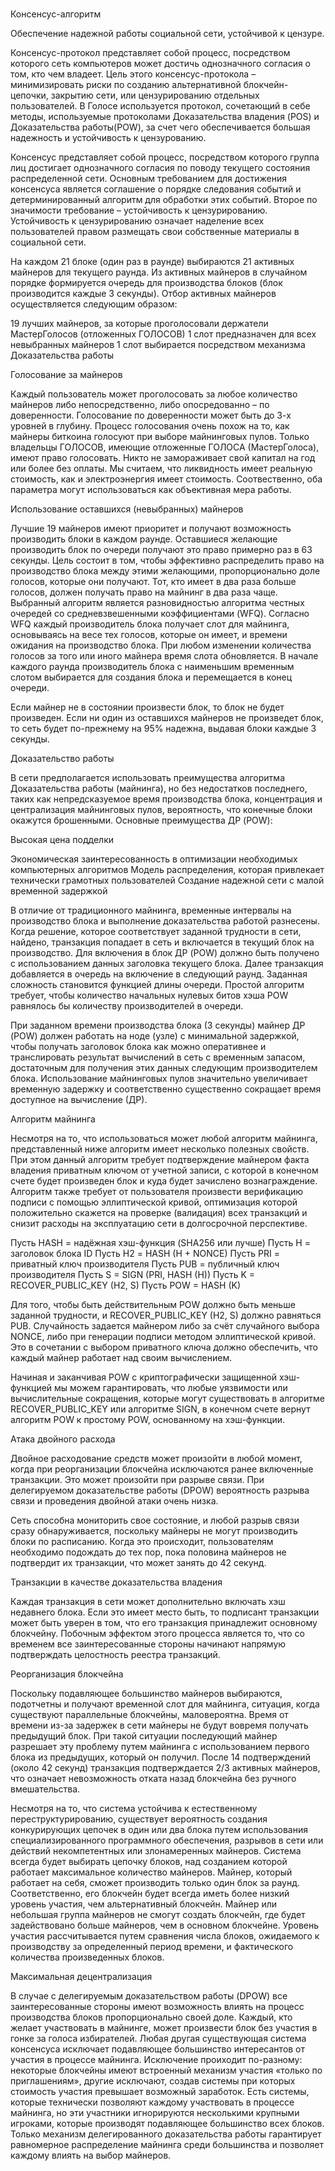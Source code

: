 #
Консенсус-алгоритм

Обеспечение надежной работы социальной сети, устойчивой к цензуре.

Консенсус-протокол представляет собой процесс, посредством которого сеть компьютеров может достичь однозначного согласия о том, кто чем владеет. Цель этого консенсус-протокола – минимизировать риски по созданию альтернативной блокчейн-цепочки, закрытию сети, или цензурированию отдельных пользователей. В Голосе используется протокол, сочетающий в себе методы, используемые протоколами Доказательства владения (POS) и Доказательства работы(POW), за счет чего обеспечивается большая надежность и устойчивость к цензурованию.

Консенсус представляет собой процесс, посредством которого группа лиц достигает однозначного согласия по поводу текущего состояния распределенной сети. Основным требованием для достижения консенсуса является соглашение о порядке следования событий и детерминированный алгоритм для обработки этих событий. Второе по значимости требование – устойчивость к цензурированию. Устойчивость к цензурированию означает наделение всех пользователей правом размещать свои собственные материалы в социальной сети.

На каждом 21 блоке (один раз в раунде) выбираются 21 активных майнеров для текущего раунда. Из активных майнеров в случайном порядке формируется очередь для производства блоков (блок производится каждые  3 секунды). Отбор активных майнеров осуществляется следующим образом:

19 лучших майнеров, за которые проголосовали держатели МастерГолосов (отложенных ГОЛОСОВ)
1 слот предназначен для всех невыбранных майнеров
1 слот выбирается посредством механизма Доказательства работы

Голосование за майнеров

Каждый пользователь может проголосовать за любое количество майнеров либо непосредственно, либо опосредованно – по доверенности. Голосование по доверенности может быть до 3-х уровней в глубину. Процесс голосования очень похож на то, как майнеры биткоина голосуют при выборе майнинговых пулов. Только владельцы ГОЛОСОВ, имеющие отложенные ГОЛОСА (МастерГолоса), имеют право голосовать. Никто не замораживает свой капитал на год или более без оплаты. Мы считаем, что ликвидность имеет реальную стоимость, как и электроэнергия имеет стоимость. Соотвественно, оба параметра могут использоваться как объективная мера работы.

Использование оставшихся (невыбранных) майнеров 

Лучшие 19 майнеров имеют приоритет и получают возможность производить блоки в каждом раунде. Оставшиеся желающие производить блок по очереди получают это право примерно раз в 63 секунды. Цель состоит в том, чтобы эффективно распределить право на производство блока между этими желающими, пропорционально доле голосов, которые они получают. Тот, кто имеет в два раза больше голосов, должен получать право на майнинг в два раза чаще. Выбранный алгоритм является разновидностью алгоритма честных очередей со средневзвешенными коэффициентами (WFQ). Согласно WFQ каждый производитель блока получает слот для майнинга, основываясь на весе тех голосов, которые он имеет, и времени ожидания на производство блока. При любом изменении количества голосов за того или иного майнера время слота обновляется. В начале каждого раунда производитель блока с наименьшим временным слотом выбирается для создания блока и перемещается в конец очереди.

Если майнер не в состоянии произвести блок, то блок не будет произведен. Если ни один из оставшихся майнеров не произведет блок, то сеть будет по-прежнему на 95% надежна, выдавая блоки каждые 3 секунды.

Доказательство работы

В сети предполагается использовать преимущества алгоритма Доказательства работы (майнинга), но без недостатков последнего, таких как непредсказуемое время производства  блока, концентрация и централизация майнинговых пулов, вероятность, что конечные блоки окажутся брошенными. 
Основные преимущества ДР (POW):

Высокая цена подделки 

Экономическая заинтересованность в оптимизации необходимых компьютерных алгоритмов
Модель распределения, которая привлекает технически грамотных пользователей
Создание надежной сети с малой временной задержкой

В отличие от традиционного майнинга, временные интервалы на производство блока и выполнение доказательства работой разнесены. Когда решение, которое соответствует заданной трудности в сети, найдено, транзакция попадает в сеть и включается в текущий блок на производство. Для включения в блок ДР (POW) должно быть получено с использованием данных заголовка текущего блока. Далее транзакция добавляется в очередь на включение в следующий раунд. Заданная сложность становится функцией длины очереди. Простой алгоритм требует, чтобы количество начальных нулевых битов хэша POW равнялось бы количеству производителей в очереди.

При заданном времени производства блока (3 секунды) майнер ДР (POW) должен работать на ноде (узле) с минимальной задержкой, чтобы получать заголовок блока как можно оперативнее и транслировать результат вычислений в сеть с временным запасом, достаточным для получения этих данных следующим производителем блока. Использование майнинговых пулов значительно увеличивает временную задержку и соответственно существенно сокращает время доступное на вычисление (ДР).


Алгоритм майнинга

Несмотря на то, что использоваться может любой алгоритм майнинга, представленный ниже алгоритм имеет несколько полезных свойств. При этом данный алгоритм требует подтверждение майнером факта владения приватным ключом от учетной записи, с которой в конечном счете будет произведен блок и куда будет зачислено вознаграждение. Алгоритм также требует от пользователя произвести верификацию подписи с помощью эллиптической кривой, оптимизация которой положительно скажется на проверке (валидация) всех транзакций и снизит расходы на эксплуатацию сети в долгосрочной перспективе.
 
Пусть HASH = надёжная хэш-функция (SHA256 или лучше)
Пусть H = заголовок блока ID
Пусть Н2 = HASH (H + NONCE)
Пусть PRI = приватный ключ производителя 
Пусть PUB = публичный ключ производителя 
Пусть S = SIGN (PRI, HASH (H))
Пусть K = RECOVER_PUBLIC_KEY (H2, S)
Пусть POW = HASH (K)



Для того, чтобы быть действительным POW должно быть меньше заданной трудности, и RECOVER_PUBLIC_KEY (H2, S) должно равняться PUB. Случайность задается майнером либо за счёт случайного выбора NONCE, либо при генерации подписи методом  эллиптической кривой. Это в сочетании с выбором приватного ключа  должно обеспечить, что каждый майнер работает над своим вычислением.

Начиная и заканчивая POW с криптографически защищенной хэш-функцией мы можем гарантировать, что любые уязвимости или вычислительные сокращения, которые могут существовать в алгоритме RECOVER_PUBLIC_KEY или алгоритме SIGN, в конечном счете вернут алгоритм POW к простому POW, основанному на хэш-функции.

Атака двойного расхода 

Двойное расходование средств может произойти в любой момент, когда при реорганизации блокчейна исключаются ранее включенные транзакции. Это может произойти при разрыве связи. При делегируемом доказательстве работы (DPOW) вероятность разрыва связи и проведения двойной атаки очень низка. 

Сеть способна мониторить свое состояние, и любой разрыв связи сразу обнаруживается, поскольку майнеры не могут производить блоки по расписанию. Когда это происходит, пользователям необходимо подождать до тех пор, пока половина майнеров не подтвердит их транзакции, что может занять до 42 секунд.

Транзакции в качестве доказательства владения

Каждая транзакция в сети может дополнительно включать хэш недавнего блока. Если это имеет место быть, то подписант транзакции может быть уверен в том, что его транзакция принадлежит основному блокчейну. Побочным эффектом этого процесса является то, что со временем все заинтересованные стороны начинают напрямую подтверждать целостность реестра транзакций.

Реорганизация блокчейна

Поскольку подавляющее большинство майнеров выбираются, подотчетны и получают временной слот для майнинга, ситуация, когда существуют параллельные блокчейны, маловероятна. Время от времени из-за задержек в сети майнеры не будут вовремя получать предыдущий блок. При такой ситуации последующий майнер разрешает эту проблему путем майнинга с использованием первого блока из предыдущих, который он получил. После 14 подтверждений (около 42 секунд) транзакция подтверждается 2/3 активных майнеров, что означает невозможность отката назад блокчейна без ручного вмешательства.

Несмотря на то, что система устойчива к естественному переструктурированию, существует вероятность создания конкурирующих цепочек в один или два блока путем использования специализированного программного обеспечения, разрывов в сети или действий некомпетентных или злонамеренных майнеров. Система всегда будет выбирать цепочку блоков, над созданием которой работает максимальное количество майнеров. Майнер, который работает на себя, сможет производить только один блок за раунд. Соответственно, его блокчейн будет всегда иметь более низкий уровень участия, чем альтернативный блокчейн. Майнер или небольшая группа майнеров не смогут создать блокчейн, где будет задействовано больше майнеров, чем в основном блокчейне. Уровень участия рассчитывается путем сравнения числа блоков, ожидаемого к производству за определенный период времени, и фактического количества произведенных блоков.

Максимальная децентрализация 

В случае с делегируемым доказательством работы (DPOW) все заинтересованные стороны имеют возможность влиять на процесс производства блоков пропорционально своей доле. Каждый, кто желает участвовать в майнинге, может произвести блок без участия в гонке за голоса избирателей. Любая другая существующая система консенсуса исключает подавляющее большинство интересантов от участия в процессе майнинга. Исключение проиходит по-разному: некоторые блокчейны имеют встроенный механизм участия «только по приглашениям», другие исключают, создав системы при которых стоимость участия превышает возможный заработок. Есть системы, которые технически позволяют каждому участвовать в процессе майнинга, но эти участники игнорируются несколькими крупными игроками, которые производят подавляющее большинство всех блоков. Только механизм делегированного доказательства работы гарантирует равномерное распределение майнинга среди большинства и позволяет каждому влиять на выбор майнеров. 


